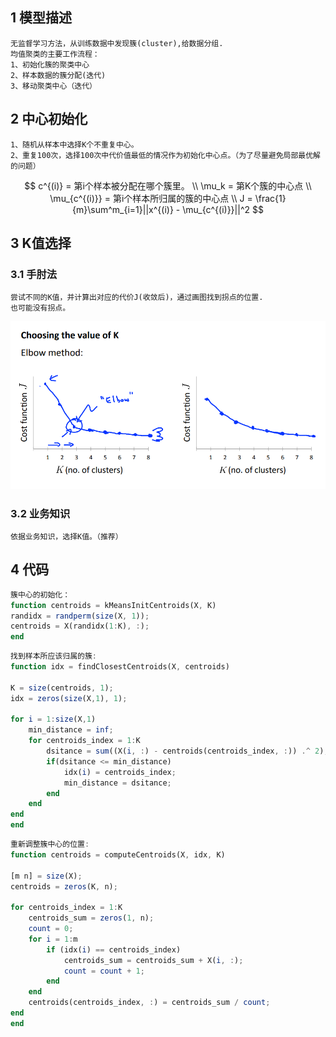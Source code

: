 ## 1 模型描述

```
无监督学习方法，从训练数据中发现簇(cluster),给数据分组.
均值聚类的主要工作流程：
1、初始化簇的聚类中心
2、样本数据的簇分配(迭代)
3、移动聚类中心（迭代）
```

## 2 中心初始化

```
1、随机从样本中选择K个不重复中心。
2、重复100次，选择100次中代价值最低的情况作为初始化中心点。（为了尽量避免局部最优解的问题）
```

$$
c^{(i)} = 第i个样本被分配在哪个簇里。	\\
\mu_k = 第K个簇的中心点				\\
\mu_{c^{(i)}} = 第i个样本所归属的簇的中心点	\\
J = \frac{1}{m}\sum^m_{i=1}||x^{(i)} - \mu_{c^{(i)}}||^2
$$



## 3 K值选择

### 3.1 手肘法

```
尝试不同的K值，并计算出对应的代价J(收敛后)，通过画图找到拐点的位置.
也可能没有拐点。
```

![线性回归散点图](pictures\p33.png)

### 3.2 业务知识

```
依据业务知识，选择K值。（推荐）
```

## 4 代码

```octave
簇中心的初始化：
function centroids = kMeansInitCentroids(X, K)
randidx = randperm(size(X, 1));
centroids = X(randidx(1:K), :);
end
```

```octave
找到样本所应该归属的簇:
function idx = findClosestCentroids(X, centroids)

K = size(centroids, 1);
idx = zeros(size(X,1), 1);

for i = 1:size(X,1)
    min_distance = inf;
    for centroids_index = 1:K
        dsitance = sum((X(i, :) - centroids(centroids_index, :)) .^ 2);
        if(dsitance <= min_distance)
            idx(i) = centroids_index;
            min_distance = dsitance;
        end
    end
end
end
```

```octave
重新调整簇中心的位置:
function centroids = computeCentroids(X, idx, K)

[m n] = size(X);
centroids = zeros(K, n);

for centroids_index = 1:K
    centroids_sum = zeros(1, n);
    count = 0;
    for i = 1:m
        if (idx(i) == centroids_index)
            centroids_sum = centroids_sum + X(i, :);
            count = count + 1;
        end
    end
    centroids(centroids_index, :) = centroids_sum / count;
end
end
```

